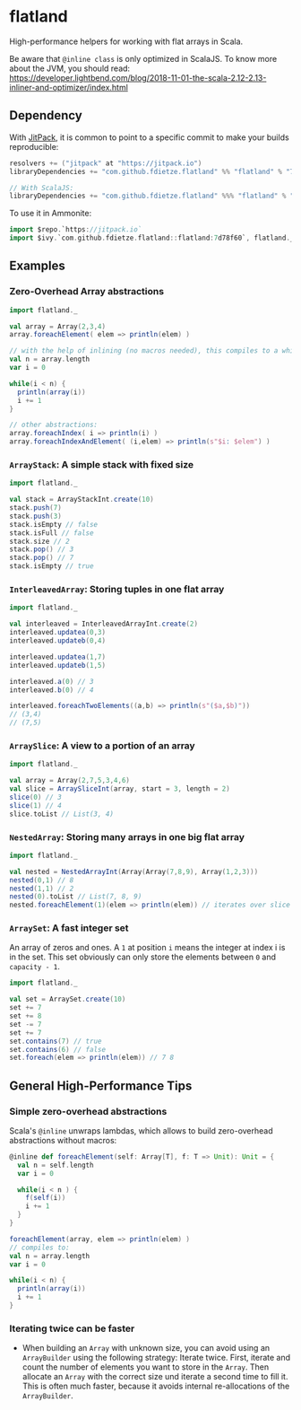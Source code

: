 # flatland

High-performance helpers for working with flat arrays in Scala.

Be aware that `@inline class` is only optimized in ScalaJS.
To know more about the JVM, you should read: https://developer.lightbend.com/blog/2018-11-01-the-scala-2.12-2.13-inliner-and-optimizer/index.html

## Dependency

With [JitPack](https://jitpack.io), it is common to point to a specific commit to make your builds reproducible:

```scala
resolvers += ("jitpack" at "https://jitpack.io")
libraryDependencies += "com.github.fdietze.flatland" %% "flatland" % "7d78f60"

// With ScalaJS:
libraryDependencies += "com.github.fdietze.flatland" %%% "flatland" % "7d78f60"
```

To use it in Ammonite:

```scala
import $repo.`https://jitpack.io`
import $ivy.`com.github.fdietze.flatland::flatland:7d78f60`, flatland._
```


## Examples

### Zero-Overhead Array abstractions

```scala
import flatland._

val array = Array(2,3,4)
array.foreachElement( elem => println(elem) )

// with the help of inlining (no macros needed), this compiles to a while loop:
val n = array.length
var i = 0

while(i < n) {
  println(array(i))
  i += 1
}

// other abstractions:
array.foreachIndex( i => println(i) )
array.foreachIndexAndElement( (i,elem) => println(s"$i: $elem") )
```

### `ArrayStack`: A simple stack with fixed size

```scala
import flatland._

val stack = ArrayStackInt.create(10)
stack.push(7)
stack.push(3)
stack.isEmpty // false
stack.isFull // false
stack.size // 2
stack.pop() // 3
stack.pop() // 7
stack.isEmpty // true
```

### `InterleavedArray`: Storing tuples in one flat array

```scala
import flatland._

val interleaved = InterleavedArrayInt.create(2)
interleaved.updatea(0,3)
interleaved.updateb(0,4)

interleaved.updatea(1,7)
interleaved.updateb(1,5)

interleaved.a(0) // 3
interleaved.b(0) // 4

interleaved.foreachTwoElements((a,b) => println(s"($a,$b)"))
// (3,4)
// (7,5)
```

### `ArraySlice`: A view to a portion of an array

```scala
import flatland._

val array = Array(2,7,5,3,4,6)
val slice = ArraySliceInt(array, start = 3, length = 2)
slice(0) // 3
slice(1) // 4
slice.toList // List(3, 4)
```

### `NestedArray`: Storing many arrays in one big flat array
```scala
import flatland._

val nested = NestedArrayInt(Array(Array(7,8,9), Array(1,2,3)))
nested(0,1) // 8
nested(1,1) // 2
nested(0).toList // List(7, 8, 9)
nested.foreachElement(1)(elem => println(elem)) // iterates over slice 1 without any additional allocation
```


### `ArraySet`: A fast integer set
An array of zeros and ones. A `1` at position `i` means the integer at index i is in the set.
This set obviously can only store the elements between `0` and `capacity - 1`.

```scala
import flatland._

val set = ArraySet.create(10)
set += 7
set += 8
set -= 7
set += 7
set.contains(7) // true
set.contains(6) // false
set.foreach(elem => println(elem)) // 7 8
```

## General High-Performance Tips
### Simple zero-overhead abstractions

Scala's `@inline` unwraps lambdas, which allows to build zero-overhead abstractions without macros:
```scala
@inline def foreachElement(self: Array[T], f: T => Unit): Unit = {
  val n = self.length
  var i = 0

  while(i < n ) {
    f(self(i))
    i += 1
  }
}
```

```scala
foreachElement(array, elem => println(elem) )
// compiles to:
val n = array.length
var i = 0

while(i < n) {
  println(array(i))
  i += 1
}
```

### Iterating twice can be faster
* When building an `Array` with unknown size, you can avoid using an `ArrayBuilder` using the following strategy: Iterate twice. First, iterate and count the number of elements you want to store in the `Array`. Then allocate an `Array` with the correct size und iterate a second time to fill it. This is often much faster, because it avoids internal re-allocations of the `ArrayBuilder`.
